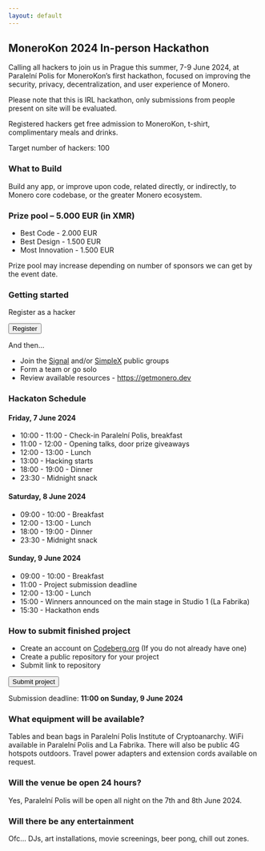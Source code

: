 ```yaml
---
layout: default
---
```


## MoneroKon 2024 In-person Hackathon

Calling all hackers to join us in Prague this summer, 7-9 June 2024, at Paralelní Polis for MoneroKon’s first hackathon, focused on improving the security, privacy, decentralization, and user experience of Monero. 


Please note that this is IRL hackathon, only submissions from people present on site will be evaluated. 

Registered hackers get free admission to MoneroKon, t-shirt, complimentary meals and drinks.

Target number of hackers: 100

### What to Build

Build any app, or improve upon code, related directly, or indirectly, to Monero core codebase, or the greater Monero ecosystem.


### Prize pool – 5.000 EUR (in XMR)

-	Best Code - 2.000 EUR
-	Best Design - 1.500 EUR
-	Most Innovation - 1.500 EUR

Prize pool may increase depending on number of sponsors we can get by the event date.

### Getting started

Register as a hacker 

<a href="https://cryptpad.disroot.org/form/#/2/form/view/-YPuDmSNIpWnOmUCGN7+Vws8AyPAx-6+bUxHhIu9FaU/embed/"><button class="button" style="vertical-align:middle"><span>Register</span></button></a>

And then…

-	Join the [Signal](https://signal.monerokon.org) and/or [SimpleX](https://simplex.monerokon.org) public groups
-	Form a team or go solo
-	Review available resources - https://getmonero.dev

### Hackaton Schedule

#### Friday, 7 June 2024
-	10:00 - 11:00 - Check-in Paralelní Polis, breakfast
- 11:00 - 12:00 - Opening talks, door prize giveaways
- 12:00 - 13:00 - Lunch
-	13:00 - Hacking starts
-	18:00 - 19:00 - Dinner
- 23:30 - Midnight snack

#### Saturday, 8 June 2024
-	09:00 - 10:00 - Breakfast
- 12:00 - 13:00 - Lunch
-	18:00 - 19:00 - Dinner
- 23:30 - Midnight snack

#### Sunday, 9 June 2024
-	09:00 - 10:00 - Breakfast
-	11:00 - Project submission deadline
- 12:00 - 13:00 - Lunch
- 15:00 - Winners announced on the main stage in Studio 1 (La Fabrika)
- 15:30 - Hackathon ends

### How to submit finished project

-	Create an account on [Codeberg.org](https://codeberg.org) (If you do not already have one)
-	Create a public repository for your project
-	Submit link to repository 

<a href="https://cryptpad.disroot.org/form/#/2/form/view/v04XWFs7YHX-Wn4T97CWYRqNMM-HM1zubnF61wbcJt8/embed/"><button class="button" style="vertical-align:middle"><span>Submit project</span></button></a>

Submission deadline: **11:00 on Sunday, 9 June 2024**


### What equipment will be available?

Tables and bean bags in Paralelní Polis Institute of Cryptoanarchy.
WiFi available in Paralelní Polis and La Fabrika. There will also be public 4G hotspots outdoors.
Travel power adapters and extension cords available on request.


### Will the venue be open 24 hours?

Yes, Paralelní Polis will be open all night on the 7th and 8th June 2024.


### Will there be any entertainment

Ofc… DJs, art installations, movie screenings, beer pong, chill out zones.
